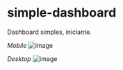 # simple-dashboard
Dashboard simples, iniciante. 

*Mobile*
![image](https://user-images.githubusercontent.com/99770912/165986840-00247f4a-82e0-4f89-a83a-25083aa82a9c.png)


*Desktop*
![image](https://user-images.githubusercontent.com/99770912/165986382-8b3c6d78-336e-4905-8010-b70901b84578.png)

